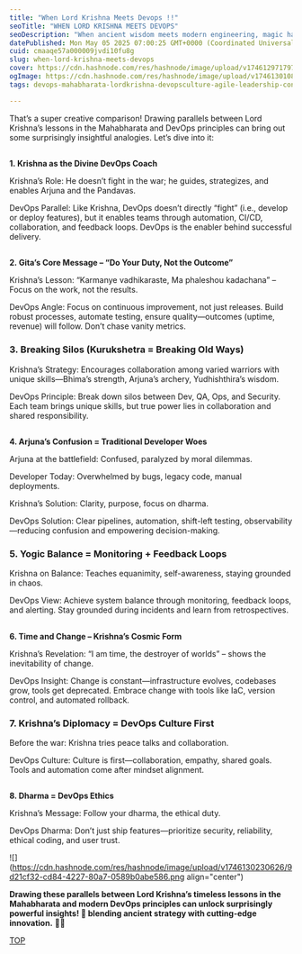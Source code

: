 ```yaml
---
title: "When Lord Krishna Meets Devops !!"
seoTitle: "WHEN LORD KRISHNA MEETS DEVOPS"
seoDescription: "When ancient wisdom meets modern engineering, magic happens!"
datePublished: Mon May 05 2025 07:00:25 GMT+0000 (Coordinated Universal Time)
cuid: cmaaqe57a000009jvdi10fu8g
slug: when-lord-krishna-meets-devops
cover: https://cdn.hashnode.com/res/hashnode/image/upload/v1746129717978/51277ff9-3d2c-4f59-911e-9f5ca013a762.png
ogImage: https://cdn.hashnode.com/res/hashnode/image/upload/v1746130108241/4a057abd-8bb0-41e9-8542-7680aee22cd4.png
tags: devops-mahabharata-lordkrishna-devopsculture-agile-leadership-continuousimprovement-innovation-linkedinlearning

---
```


That’s a super creative comparison! Drawing parallels between Lord Krishna’s lessons in the Mahabharata and DevOps principles can bring out some surprisingly insightful analogies. Let’s dive into it:

##   
**1. Krishna as the Divine DevOps Coach**

Krishna’s Role: He doesn’t fight in the war; he guides, strategizes, and enables Arjuna and the Pandavas.

DevOps Parallel: Like Krishna, DevOps doesn’t directly “fight” (i.e., develop or deploy features), but it enables teams through automation, CI/CD, collaboration, and feedback loops. DevOps is the enabler behind successful delivery.

##   
**2. Gita’s Core Message – “Do Your Duty, Not the Outcome”**

Krishna’s Lesson: “Karmanye vadhikaraste, Ma phaleshou kadachana” – Focus on the work, not the results.

DevOps Angle: Focus on continuous improvement, not just releases. Build robust processes, automate testing, ensure quality—outcomes (uptime, revenue) will follow. Don’t chase vanity metrics.

### **3. Breaking Silos (Kurukshetra = Breaking Old Ways)**

Krishna’s Strategy: Encourages collaboration among varied warriors with unique skills—Bhima’s strength, Arjuna’s archery, Yudhishthira’s wisdom.

DevOps Principle: Break down silos between Dev, QA, Ops, and Security. Each team brings unique skills, but true power lies in collaboration and shared responsibility.

##   
**4\. Arjuna’s Confusion = Traditional Developer Woes**

Arjuna at the battlefield: Confused, paralyzed by moral dilemmas.

Developer Today: Overwhelmed by bugs, legacy code, manual deployments.

Krishna’s Solution: Clarity, purpose, focus on dharma.

DevOps Solution: Clear pipelines, automation, shift-left testing, observability—reducing confusion and empowering decision-making.

### **5\. Yogic Balance = Monitoring + Feedback Loops**

Krishna on Balance: Teaches equanimity, self-awareness, staying grounded in chaos.

DevOps View: Achieve system balance through monitoring, feedback loops, and alerting. Stay grounded during incidents and learn from retrospectives.

##   
**6\. Time and Change – Krishna’s Cosmic Form**

Krishna’s Revelation: “I am time, the destroyer of worlds” – shows the inevitability of change.

DevOps Insight: Change is constant—infrastructure evolves, codebases grow, tools get deprecated. Embrace change with tools like IaC, version control, and automated rollback.

### **7\. Krishna’s Diplomacy = DevOps Culture First**

Before the war: Krishna tries peace talks and collaboration.

DevOps Culture: Culture is first—collaboration, empathy, shared goals. Tools and automation come after mindset alignment.

##   
**8\. Dharma = DevOps Ethics**

Krishna’s Message: Follow your dharma, the ethical duty.

DevOps Dharma: Don’t just ship features—prioritize security, reliability, ethical coding, and user trust.

![](https://cdn.hashnode.com/res/hashnode/image/upload/v1746130230626/9d21cf32-cd84-4227-80a7-0589b0abe586.png align="center")

**Drawing these parallels between Lord Krishna’s timeless lessons in the Mahabharata and modern DevOps principles can unlock surprisingly powerful insights! 🌟 blending ancient strategy with cutting-edge innovation.** 🚀✨

[TOP](https://hashnode.com/draft/6813d3158765284c4118e7e0)